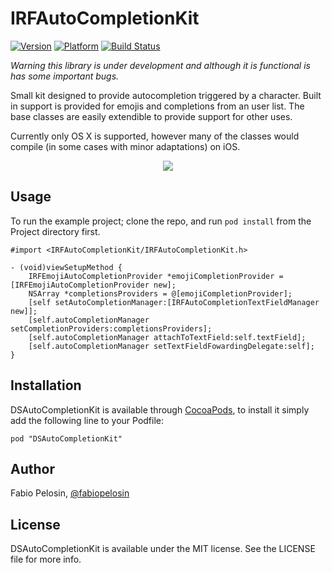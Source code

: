 # IRFAutoCompletionKit

[![Version](https://cocoapod-badges.herokuapp.com/v/IRFAutoCompletionKit/badge.png)](http://cocoadocs.org/docsets/DSAutoCompletionKit)
[![Platform](https://cocoapod-badges.herokuapp.com/p/IRFAutoCompletionKit/badge.png)](http://cocoadocs.org/docsets/DSAutoCompletionKit)
[![Build Status](https://travis-ci.org/irrationalfab/IRFAutoCompletionKit.png?branch=master)](https://travis-ci.org/irrationalfab/IRFAutoCompletionKit)

_Warning this library is under development and although it is functional is has some important bugs._

Small kit designed to provide autocompletion triggered by a character. Built in
support is provided for emojis and completions from an user list. The base
classes are easily extendible to provide support for other uses.

Currently only OS X is supported, however many of the classes would compile (in
some cases with minor adaptations) on iOS.

<p align="center">
  <img src="https://raw.github.com/irrationalfab/IRFAutoCompletionKit/master/Web/Screen%20Shot%200.png"/>
</p>

## Usage

To run the example project; clone the repo, and run `pod install` from the
Project directory first.

```objc
#import <IRFAutoCompletionKit/IRFAutoCompletionKit.h>

- (void)viewSetupMethod {
    IRFEmojiAutoCompletionProvider *emojiCompletionProvider = [IRFEmojiAutoCompletionProvider new];
    NSArray *completionsProviders = @[emojiCompletionProvider];
    [self setAutoCompletionManager:[IRFAutoCompletionTextFieldManager new]];
    [self.autoCompletionManager setCompletionProviders:completionsProviders];
    [self.autoCompletionManager attachToTextField:self.textField];
    [self.autoCompletionManager setTextFieldFowardingDelegate:self];
}
```

## Installation

DSAutoCompletionKit is available through [CocoaPods](http://cocoapods.org), to
install it simply add the following line to your Podfile:

    pod "DSAutoCompletionKit"

## Author

Fabio Pelosin, [@fabiopelosin](https://twitter.com/fabiopelosin)

## License

DSAutoCompletionKit is available under the MIT license. See the LICENSE file
for more info.

